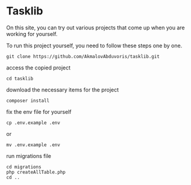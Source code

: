 # Tasklib

On this site, you can try out various projects that come up when you are working for yourself.

To run this project yourself, you need to follow these steps one by one.
```
git clone https://github.com/AkmalovAbduvoris/tasklib.git
```
access the copied project
```
cd tasklib
```
download the necessary items for the project
```
composer install
```
fix the env file for yourself
```
cp .env.example .env
```
or
```
mv .env.example .env
```
run migrations file
```
cd migrations
php createAllTable.php
cd ..
```
